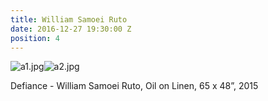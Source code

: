 ```yaml
---
title: William Samoei Ruto
date: 2016-12-27 19:30:00 Z
position: 4
---
```


![a1.jpg](/uploads/a1.jpg)![a2.jpg](/uploads/a2.jpg)

Defiance - William Samoei Ruto, 
Oil on Linen,
65 x 48”,
2015
